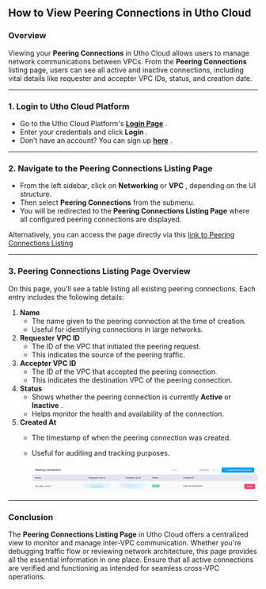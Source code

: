 ## **How to View Peering Connections in Utho Cloud**

### **Overview**

Viewing your **Peering Connections** in Utho Cloud allows users to manage network communications between VPCs. From the **Peering Connections** listing page, users can see all active and inactive connections, including vital details like requester and accepter VPC IDs, status, and creation date.

---

### **1. Login to Utho Cloud Platform**

* Go to the Utho Cloud Platform's  **[Login Page](https://console.utho.com/login)** .
* Enter your credentials and click  **Login** .
* Don’t have an account? You can sign up  **[here](https://console.utho.com/signup)** .

---

### **2. Navigate to the Peering Connections Listing Page**

* From the left sidebar, click on **Networking** or  **VPC** , depending on the UI structure.
* Then select **Peering Connections** from the submenu.
* You will be redirected to the **Peering Connections Listing Page** where all configured peering connections are displayed.

Alternatively, you can access the page directly via this [link to Peering Connections Listing](https://console.utho.com/vpc/peeringconnection)

---

### **3. Peering Connections Listing Page Overview**

On this page, you’ll see a table listing all existing peering connections. Each entry includes the following details:

1. **Name**
   * The name given to the peering connection at the time of creation.
   * Useful for identifying connections in large networks.
2. **Requester VPC ID**
   * The ID of the VPC that initiated the peering request.
   * This indicates the source of the peering traffic.
3. **Accepter VPC ID**
   * The ID of the VPC that accepted the peering connection.
   * This indicates the destination VPC of the peering connection.
4. **Status**
   * Shows whether the peering connection is currently **Active** or  **Inactive** .
   * Helps monitor the health and availability of the connection.
5. **Created At**
   * The timestamp of when the peering connection was created.
   * Useful for auditing and tracking purposes.

     ![1744186853162](image/index/1744186853162.png)

---

### **Conclusion**

The **Peering Connections Listing Page** in Utho Cloud offers a centralized view to monitor and manage inter-VPC communication. Whether you're debugging traffic flow or reviewing network architecture, this page provides all the essential information in one place. Ensure that all active connections are verified and functioning as intended for seamless cross-VPC operations.
